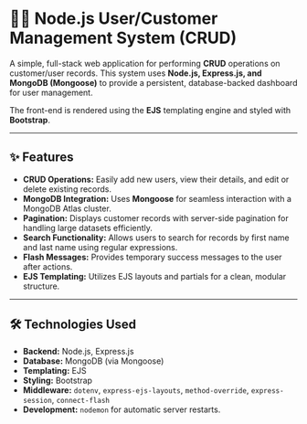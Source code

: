# 🧑‍💻 Node.js User/Customer Management System (CRUD)

A simple, full-stack web application for performing **CRUD** operations on customer/user records. This system uses **Node.js, Express.js, and MongoDB (Mongoose)** to provide a persistent, database-backed dashboard for user management.

The front-end is rendered using the **EJS** templating engine and styled with **Bootstrap**.

---

## ✨ Features

* **CRUD Operations:** Easily add new users, view their details, and edit or delete existing records.
* **MongoDB Integration:** Uses **Mongoose** for seamless interaction with a MongoDB Atlas cluster.
* **Pagination:** Displays customer records with server-side pagination for handling large datasets efficiently.
* **Search Functionality:** Allows users to search for records by first name and last name using regular expressions.
* **Flash Messages:** Provides temporary success messages to the user after actions.
* **EJS Templating:** Utilizes EJS layouts and partials for a clean, modular structure.

---

## 🛠️ Technologies Used

* **Backend:** Node.js, Express.js
* **Database:** MongoDB (via Mongoose)
* **Templating:** EJS 
* **Styling:** Bootstrap 
* **Middleware:** `dotenv`, `express-ejs-layouts`, `method-override`, `express-session`, `connect-flash`
* **Development:** `nodemon` for automatic server restarts.
